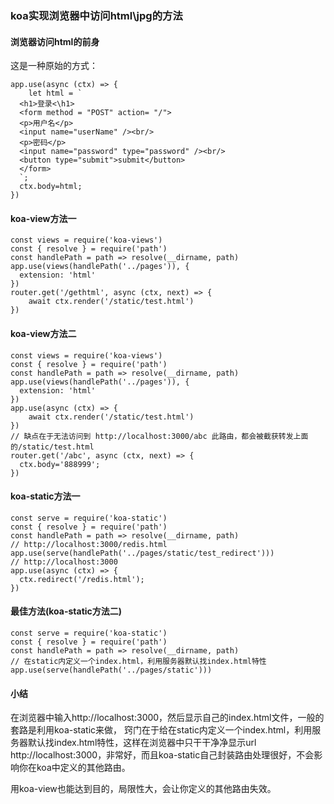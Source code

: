 
### koa实现浏览器中访问html\jpg的方法
#### 浏览器访问html的前身
这是一种原始的方式：
```
app.use(async (ctx) => {
    let html = `
  <h1>登录<\h1>
  <form method = "POST" action= "/">
  <p>用户名</p>
  <input name="userName" /><br/>
  <p>密码</p>
  <input name="password" type="password" /><br/>
  <button type="submit">submit</button>
  </form>
  `;
  ctx.body=html;
})
```
#### koa-view方法一
```
const views = require('koa-views')
const { resolve } = require('path')
const handlePath = path => resolve(__dirname, path)
app.use(views(handlePath('../pages')), {
  extension: 'html'
})
router.get('/gethtml', async (ctx, next) => {
    await ctx.render('/static/test.html')
})
```
#### koa-view方法二
```
const views = require('koa-views')
const { resolve } = require('path')
const handlePath = path => resolve(__dirname, path)
app.use(views(handlePath('../pages')), {
  extension: 'html'
})
app.use(async (ctx) => {
    await ctx.render('/static/test.html')
})
// 缺点在于无法访问到 http://localhost:3000/abc 此路由，都会被截获转发上面的/static/test.html
router.get('/abc', async (ctx, next) => {
  ctx.body='888999';
})

```
#### koa-static方法一

```
const serve = require('koa-static')
const { resolve } = require('path')
const handlePath = path => resolve(__dirname, path)
// http://localhost:3000/redis.html
app.use(serve(handlePath('../pages/static/test_redirect')))
// http://localhost:3000
app.use(async (ctx) => {
  ctx.redirect('/redis.html');
})

```

#### 最佳方法(koa-static方法二)

```
const serve = require('koa-static')
const { resolve } = require('path')
const handlePath = path => resolve(__dirname, path)
// 在static内定义一个index.html，利用服务器默认找index.html特性
app.use(serve(handlePath('../pages/static')))
```

#### 小结
在浏览器中输入http://localhost:3000，然后显示自己的index.html文件，一般的套路是利用koa-static来做，
窍门在于给在static内定义一个index.html，利用服务器默认找index.html特性，这样在浏览器中只干干净净显示url http://localhost:3000，非常好，而且koa-static自己封装路由处理很好，不会影响你在koa中定义的其他路由。

用koa-view也能达到目的，局限性大，会让你定义的其他路由失效。
